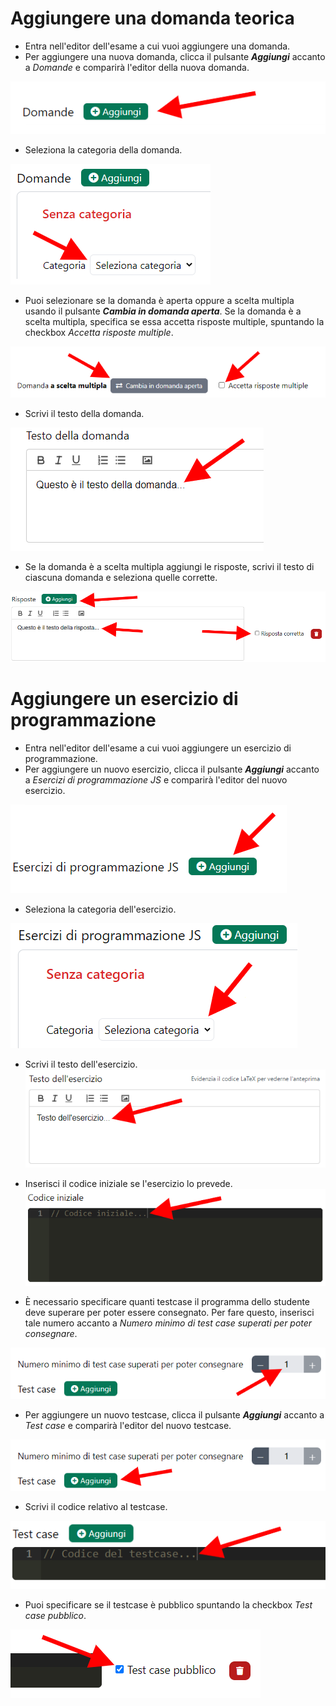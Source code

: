 # Aggiungere una domanda teorica

* Entra nell'editor dell'esame a cui vuoi aggiungere una domanda. 
* Per aggiungere una nuova domanda, clicca il pulsante ***Aggiungi*** accanto a *Domande* e comparirà l'editor della nuova domanda.

![](img\editor_tasto_aggiungi_domande.png)


* Seleziona la categoria della domanda.

![](img\seleziona_categoria.png)

* Puoi selezionare se la domanda è aperta oppure a scelta multipla usando il pulsante ***Cambia in domanda aperta***. Se la domanda è a scelta multipla, specifica se essa accetta risposte multiple,
spuntando la checkbox *Accetta risposte multiple*.

![](img\seleziona_tipologia_domanda.png)

* Scrivi il testo della domanda.

![](img\aggiungi_testo_domanda.png)

* Se la domanda è a scelta multipla aggiungi le risposte, scrivi il testo di ciascuna domanda e seleziona quelle corrette.

![](img\prova.png)

# Aggiungere un esercizio di programmazione


* Entra nell'editor dell'esame a cui vuoi aggiungere un esercizio di programmazione.
* Per aggiungere un nuovo esercizio, clicca il pulsante ***Aggiungi*** accanto a *Esercizi di programmazione JS* e comparirà l'editor del nuovo esercizio.

![](img\editor_tasto_aggiungi_esercizi.png)

* Seleziona la categoria dell'esercizio.

![](img\seleziona_categoria_esercizio.png)

* Scrivi il testo dell'esercizio.
![](img\inserisci_testo_esercizio.png)

* Inserisci il codice iniziale se l'esercizio lo prevede.
![](img\inserisci_codice_iniziale.png)


* È necessario specificare quanti testcase il programma dello studente deve superare per poter essere consegnato.
 Per fare questo, inserisci tale numero accanto a *Numero minimo di test case superati per poter consegnare*.
 
![](img\numero_test_case_superati.png)

* Per aggiungere un nuovo testcase, clicca il pulsante ***Aggiungi*** accanto a *Test case* e comparirà l'editor del nuovo testcase.

![](img\aggiungi_testcase.png)

* Scrivi il codice relativo al testcase.

![](img\scrivi_codice_testcase.png)

* Puoi specificare se il testcase è pubblico spuntando la checkbox *Test case pubblico*.

![](img\test_case_pubblico.png)
